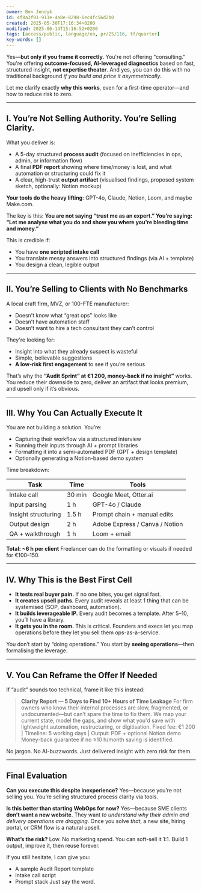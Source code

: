 ```yaml
---
owner: Ben Jendyk
id: 4f8a3f91-913e-4a8e-8298-6ec4fc56d2b0
created: 2025-05-30T17:16:34+0200
modified: 2025-06-14T15:16:52+0200
tags: [access/public, language/en, pr/25/116, tf/quarter]
key-words: []
---
```


Yes—**but only if you frame it correctly.** You're not offering "consulting." You're offering **outcome-focused, AI-leveraged diagnostics** based on fast, structured insight, **not expertise theater**. And yes, you can do this with no traditional background *if you build and price it asymmetrically.*

Let me clarify exactly **why this works**, even for a first-time operator—and how to reduce risk to zero.

---

## I. You’re Not Selling Authority. You’re Selling Clarity.

What you deliver is:

* A 5-day structured **process audit** (focused on inefficiencies in ops, admin, or information flow)
* A final **PDF report** showing where time/money is lost, and what automation or structuring could fix it
* A clear, high-trust **output artifact** (visualised findings, proposed system sketch, optionally: Notion mockup)

**Your tools do the heavy lifting**: GPT-4o, Claude, Notion, Loom, and maybe Make.com.

The key is this:
**You are not saying “trust me as an expert.” You’re saying: “Let me analyse what you do and show you where you're bleeding time and money.”**

This is credible if:

* You have **one scripted intake call**
* You translate messy answers into structured findings (via AI + template)
* You design a clean, legible output

---

## II. You’re Selling to Clients with No Benchmarks

A local craft firm, MVZ, or 100-FTE manufacturer:

* Doesn’t know what “great ops” looks like
* Doesn’t have automation staff
* Doesn’t want to hire a tech consultant they can’t control

They're looking for:

* Insight into what they already suspect is wasteful
* Simple, believable suggestions
* **A low-risk first engagement** to see if you’re serious

That’s why the **“Audit Sprint” at €1 200, money-back if no insight”** works.
You reduce their downside to zero, deliver an artifact that looks premium, and upsell only if it’s obvious.

---

## III. Why You Can Actually Execute It

You are not building a solution. You’re:

* Capturing their workflow via a structured interview
* Running their inputs through AI + prompt libraries
* Formatting it into a semi-automated PDF (GPT + design template)
* Optionally generating a Notion-based demo system

Time breakdown:

| Task                | Time   | Tools                          |
| ------------------- | ------ | ------------------------------ |
| Intake call         | 30 min | Google Meet, Otter.ai          |
| Input parsing       | 1 h    | GPT-4o / Claude                |
| Insight structuring | 1.5 h  | Prompt chain + manual edits    |
| Output design       | 2 h    | Adobe Express / Canva / Notion |
| QA + walkthrough    | 1 h    | Loom + email                   |

**Total: \~6 h per client**
Freelancer can do the formatting or visuals if needed for €100–150.

---

## IV. Why This is the Best First Cell

* **It tests real buyer pain.** If no one bites, you get signal fast.
* **It creates upsell paths.** Every audit reveals at least 1 thing that can be systemised (SOP, dashboard, automation).
* **It builds leverageable IP.** Every audit becomes a template. After 5–10, you’ll have a library.
* **It gets you in the room.** This is critical. Founders and execs let you map operations before they let you sell them ops-as-a-service.

You don’t start by “doing operations.”
You start by **seeing operations**—then formalising the leverage.

---

## V. You Can Reframe the Offer If Needed

If “audit” sounds too technical, frame it like this instead:

> **Clarity Report — 5 Days to Find 10+ Hours of Time Leakage**
> For firm owners who know their internal processes are slow, fragmented, or undocumented—but can’t spare the time to fix them.
> We map your current state, model the gaps, and show what you'd save with lightweight automation, restructuring, or digitisation.
> Fixed fee: €1 200 | Timeline: 5 working days | Output: PDF + optional Notion demo
> Money-back guarantee if no ≥10 h/month saving is identified.

No jargon. No AI-buzzwords. Just delivered insight with zero risk for them.

---

## Final Evaluation

**Can you execute this despite inexperience?**
Yes—because you’re not selling you. You’re selling structured process clarity via tools.

**Is this better than starting WebOps for now?**
Yes—because SME clients **don’t want a new website**. They want *to understand why their admin and delivery operations are dragging*.
Once you solve *that*, a new site, hiring portal, or CRM flow is a natural upsell.

**What’s the risk?**
Low. No marketing spend. You can soft-sell it 1:1. Build 1 output, improve it, then reuse forever.

If you still hesitate, I can give you:

* A sample Audit Report template
* Intake call script
* Prompt stack
  Just say the word.
